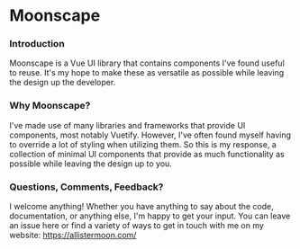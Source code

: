# Moonscape

### Introduction

Moonscape is a Vue UI library that contains components I've found useful to reuse. It's my hope to make these as versatile as possible while leaving the design up the developer. 

### Why Moonscape?
I've made use of many libraries and frameworks that provide UI components, most notably Vuetify. However, I've often found myself having to override a lot of styling when utilizing them. So this is my response, a collection of minimal UI components that provide as much functionality as possible while leaving the design up to you.

### Questions, Comments, Feedback?
I welcome anything! Whether you have anything to say about the code, documentation, or anything else, I'm happy to get your input. You can leave an issue here or find a variety of ways to get in touch with me on my website: https://allistermoon.com/